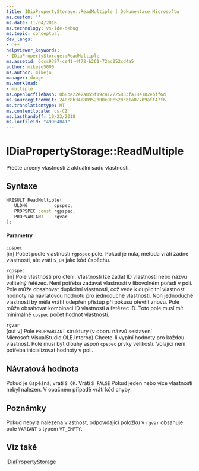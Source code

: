 ```yaml
---
title: IDiaPropertyStorage::ReadMultiple | Dokumentace Microsoftu
ms.custom: ''
ms.date: 11/04/2016
ms.technology: vs-ide-debug
ms.topic: conceptual
dev_langs:
- C++
helpviewer_keywords:
- IDiaPropertyStorage::ReadMultiple
ms.assetid: 6ccc9397-ce41-4f72-b261-72ac252cd4a5
author: mikejo5000
ms.author: mikejo
manager: douge
ms.workload:
- multiple
ms.openlocfilehash: 0b8be22e2a855f19c412725833fa18e182ebff6d
ms.sourcegitcommit: 240c8b34e80952d00e90c52dcb1a077b9aff47f6
ms.translationtype: MT
ms.contentlocale: cs-CZ
ms.lasthandoff: 10/23/2018
ms.locfileid: "49904041"
---
```

# <a name="idiapropertystoragereadmultiple"></a>IDiaPropertyStorage::ReadMultiple
Přečte určený vlastností z aktuální sadu vlastností.  
  
## <a name="syntax"></a>Syntaxe  
  
```C++  
HRESULT ReadMultiple(   
   ULONG          cpspec,  
   PROPSPEC const rgpspec,  
   PROPVARIANT    rgvar  
);  
```  
  
#### <a name="parameters"></a>Parametry  
 `cpspec`  
 [in] Počet podle vlastnosti `rgpspec` pole. Pokud je nula, metoda vrátí žádné vlastnosti, ale vrátí `S_OK` jako kód úspěchu.  
  
 `rgpspec`  
 [in] Pole vlastnosti pro čtení. Vlastnosti lze zadat ID vlastnosti nebo názvu volitelný řetězec. Není potřeba zadávat vlastnosti v libovolném pořadí v poli. Pole může obsahovat duplicitní vlastnosti, což vede k duplicitní vlastnost hodnoty na návratovou hodnotu pro jednoduché vlastnosti. Non jednoduché vlastnosti by měla vrátit odepřen přístup při pokusu otevřít znovu. Pole může obsahovat kombinaci ID vlastnosti a řetězec ID. Toto pole musí mít minimálně `cpspec` počet hodnot vlastností.  
  
 `rgvar`  
 [out v] Pole `PROPVARIANT` struktury (v oboru názvů sestavení Microsoft.VisualStudio.OLE.Interop) Chcete-li vyplní hodnoty pro každou vlastnost. Pole musí být dlouhý aspoň `cpspec` prvky velikosti. Volající není potřeba inicializovat hodnoty v poli.  
  
## <a name="return-value"></a>Návratová hodnota  
 Pokud je úspěšná, vrátí `S_OK`. Vrátí `S_FALSE` Pokud jeden nebo více vlastností nebyl nalezen. V opačném případě vrátí kód chyby.  
  
## <a name="remarks"></a>Poznámky  
 Pokud nebyla nalezena vlastnost, odpovídající položku v `rgvar` obsahuje pole `VARIANT` s typem `VT_EMPTY`.  
  
## <a name="see-also"></a>Viz také  
 [IDiaPropertyStorage](../../debugger/debug-interface-access/idiapropertystorage.md)